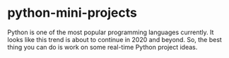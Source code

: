 # python-mini-projects
Python is one of the most popular programming languages currently. It looks like this trend is about to continue in 2020 and beyond. So, the best thing you can do is work on some real-time Python project ideas.

